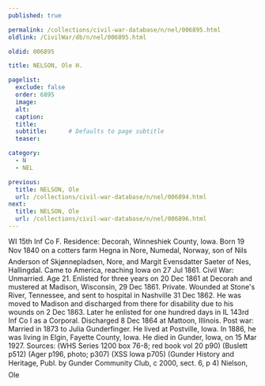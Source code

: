 ```yaml
---
published: true

permalink: /collections/civil-war-database/n/nel/006895.html
oldlink: /CivilWar/db/n/nel/006895.html

oldid: 006895

title: NELSON, Ole H.

pagelist:
  exclude: false
  order: 6895
  image: 
  alt:
  caption:
  title:
  subtitle:      # Defaults to page subtitle
  teaser:

category: 
  - N 
  - NEL

previous:
  title: NELSON, Ole
  url: /collections/civil-war-database/n/nel/006894.html  
next:
  title: NELSON, Ole
  url: /collections/civil-war-database/n/nel/006896.html   
---
```

WI 15th Inf Co F. Residence: Decorah, Winneshiek County, Iowa. Born 19 Nov 1840 on a cotter&#146;s farm Hegna in Nore, Numedal, Norway, son of Nils Anderson of Skj&oslash;nnepladsen, Nore, and Margit Evensdatter Saeter of Nes, Hallingdal. Came to America, reaching Iowa on 27 Jul 1861. Civil War: Unmarried. Age 21. Enlisted for three years on 20 Dec 1861 at Decorah and mustered at Madison, Wisconsin, 29 Dec 1861. Private. Wounded at Stone&#39;s River, Tennessee, and sent to hospital in Nashville 31 Dec 1862. He was moved to Madison and discharged from there for disability due to his wounds on 2 Dec 1863. Later he enlisted for one hundred days in IL 143rd Inf Co I as a Corporal. Discharged 8 Dec 1864 at Mattoon, Illinois. Post war: Married in 1873 to Julia Gunderfinger. He lived at Postville, Iowa. In 1886, he was living in Elgin, Fayette County, Iowa. He died in Gunder, Iowa, on 15 Mar 1927. Sources: (WHS Series 1200 box 76-8; red book vol 20 p90) (Buslett p512) (Ager p196, photo; p307) (XSS Iowa p705) (Gunder History and Heritage, Publ. by Gunder Community Club, c 2000, sect. 6, p 4) &#147;Nielson, Ole&#148;